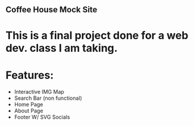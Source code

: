 ## Coffee House Mock Site

# This is a final project done for a web dev. class I am taking.

# Features:
- Interactive IMG Map
- Search Bar (non functional)
- Home Page
- About Page
- Footer W/ SVG Socials
